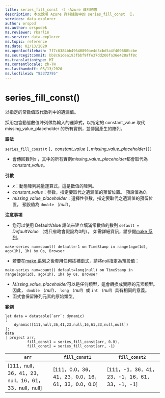 ```yaml
---
title: series_fill_const （）-Azure 資料總管
description: 本文說明 Azure 資料總管中的 series_fill_const （）。
services: data-explorer
author: orspod
ms.author: orspodek
ms.reviewer: rkarlin
ms.service: data-explorer
ms.topic: reference
ms.date: 02/13/2020
ms.openlocfilehash: 7f7c6384bb49640890ae4d3cbd5a4f409688bcbe
ms.sourcegitcommit: bb8c61dea193fbbf9ffe37dd200fa36e428aff8c
ms.translationtype: MT
ms.contentlocale: zh-TW
ms.lasthandoff: 05/13/2020
ms.locfileid: "83372795"
---
```

# <a name="series_fill_const"></a>series_fill_const()

以指定的常數值取代數列中的遺漏值。

採用包含動態數值陣列做為輸入的運算式，以指定的 constant_value 取代 missing_value_placeholder 的所有實例，並傳回產生的陣列。

**語法**

`series_fill_const(`*x* `[, `*constant_value* `[,`*missing_value_placeholder*`]])`
* 會傳回數列*x* ，其中的所有實例*missing_value_placeholder*都會取代為*constant_value*。

**引數**

* *x*：動態陣列純量運算式，這是數值的陣列。
* *constant_value*：參數，指定要取代之遺漏值的預留位置。 預設值為*0*。 
* *missing_value_placeholder*：選擇性參數，指定要取代之遺漏值的預留位置。 預設值為 `double` （*null*）。

**注意事項**
* 您可以使用 DefaultValue 語法來建立填滿常數值的數列 `default = ` *DefaultValue* （或只省略會假設為0的）。 如需詳細資訊，請參閱[make 系列](make-seriesoperator.md)。

```kusto
make-series num=count() default=-1 on TimeStamp in range(ago(1d), ago(1h), 1h) by Os, Browser
```
  
* 若要在[make 系列](make-seriesoperator.md)之後套用任何插補函式，請將*null*指定為預設值： 

```kusto
make-series num=count() default=long(null) on TimeStamp in range(ago(1d), ago(1h), 1h) by Os, Browser
```
  
* *Missing_value_placeholder*可以是任何類型，這會轉換成實際的元素類型。 因此， `double` （*null*）、 `long` （*null*）或 `int` （*null*）具有相同的意義。
* 函式會保留陣列元素的原始類型。 

**範例**

<!-- csl: https://help.kusto.windows.net:443/Samples -->
```kusto
let data = datatable(`arr`: dynamic)
[
    dynamic([111,null,36,41,23,null,16,61,33,null,null])   
];
data 
| project arr, 
          fill_const1 = series_fill_const(arr, 0.0),
          fill_const2 = series_fill_const(arr, -1)  
```

|`arr`|`fill_const1`|`fill_const2`|
|---|---|---|
|[111，null，36，41，23，null，16，61，33，null，null]|[111，0.0，36，41，23，0.0，16，61，33，0.0，0.0]|[111，-1，36，41，23，-1，16，61，33，-1，-1]|
